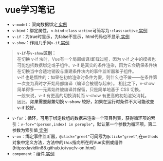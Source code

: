 # vue学习笔记
* `v-model`：双向数据绑定[ 实例](https://davidlin88.github.io/vue/语法/v-model.html)
* `v-bind`：绑定属性，`v-bind:class:active`可简写为`:class:active`[ 实例](https:davidlin88.github.io/vue/语法/v-bind.html)
* `v-if`：为true时显示，为false不显示，html代码也不显示[ 实例](https:davidlin88.github.io/vue/语法/v-if.html)
* `v-show`：作用几乎同`v-if`[ 实例](https:davidlin88.github.io/vue/语法/v-show.html)
> **`v-if`与`v-show`区别：**<br/>
  在切换 v-if 块时，Vue有一个局部编译/卸载过程，因为 v-if 之中的模板也可能包括数据绑定或子组件。v-if 是真实的条件渲染，因为它会确保条件块在切换当中合适地销毁与重建条件块内的事件监听器和子组件。<br>
v-if 也是惰性的：如果在初始渲染时条件为假，则什么也不做——在条件第一次变为真时才开始局部编译（编译会被缓存起来）。
 相比之下，v-show 简单得多——元素始终被编译并保留，只是简单地基于 CSS 切换。<br>
 一般来说，v-if 有更高的切换消耗而 v-show 有更高的初始渲染消耗。<br>因此，**如果需要频繁切换 v-show 较好，如果在运行时条件不大可能改变 v-if 较好。**
 * `v-for`：循环，可用于绑定数组的数据来渲染一个项目列表，获得循环项的索引：`v-for="(person,index) in perople"`，默认第一个参数为循环项，第二参数为索引值[ 实例](https:davidlin88.github.io/vue/语法/v-for.html)
 * `v-on`：绑定事件监听器，`@click="greet"`可简写为`@click="greet"`;在`methods`对象中定义方法，方法中的`this`指向所在的Vue实例或组件(https:davidlin88.github.io/vue/v-on.html)
 * `component`：组件[ 实例](https:davidlin88.github.io/vue/语法/compenoent.html)
 
 
